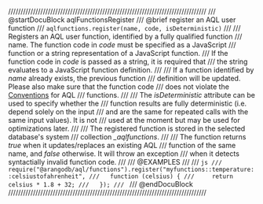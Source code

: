 ////////////////////////////////////////////////////////////////////////////////
/// @startDocuBlock aqlFunctionsRegister
/// @brief register an AQL user function
/// `aqlfunctions.register(name, code, isDeterministic)`
///
/// Registers an AQL user function, identified by a fully qualified function
/// name. The function code in *code* must be specified as a JavaScript
/// function or a string representation of a JavaScript function.
/// If the function code in *code* is passed as a string, it is required that
/// the string evaluates to a JavaScript function definition.
///
/// If a function identified by *name* already exists, the previous function
/// definition will be updated. Please also make sure that the function code
/// does not violate the [Conventions](../AqlExtending/Conventions.md) for AQL 
/// functions.
///
/// The *isDeterministic* attribute can be used to specify whether the
/// function results are fully deterministic (i.e. depend solely on the input
/// and are the same for repeated calls with the same input values). It is not
/// used at the moment but may be used for optimizations later.
///
/// The registered function is stored in the selected database's system 
/// collection *_aqlfunctions*.
///
/// The function returns *true* when it updates/replaces an existing AQL 
/// function of the same name, and *false* otherwise. It will throw an exception
/// when it detects syntactially invalid function code.
///
/// @EXAMPLES
///
/// ```js
///   require("@arangodb/aql/functions").register("myfunctions::temperature::celsiustofahrenheit",
///   function (celsius) {
///     return celsius * 1.8 + 32;
///   });
/// ```
/// @endDocuBlock
////////////////////////////////////////////////////////////////////////////////